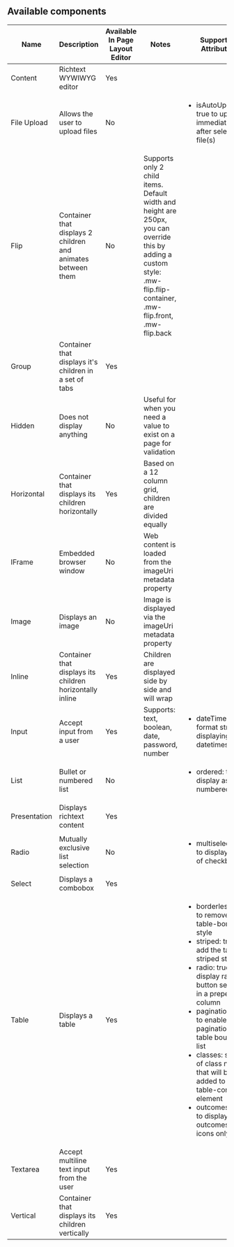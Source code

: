 ## Available components

| Name | Description | Available In Page Layout Editor | Notes | Supported Attributes |
| --- | --- | --- | --- | --- |
| Content |	Richtext WYWIWYG editor | Yes | | |	 	 
| File Upload |	Allows the user to upload files | No | | <ul><li>isAutoUpload: true to upload immediately after selecting file(s)</li></ul> |
| Flip | Container that displays 2 children and animates between them |	No | Supports only 2 child items. Default width and height are 250px, you can override this by adding a custom style: .mw-flip.flip-container, .mw-flip.front, .mw-flip.back | |	 
| Group | Container that displays it's children in a set of tabs | Yes | | |	 	 
| Hidden | Does not display anything | No |	Useful for when you need a value to exist on a page for validation | |
| Horizontal | Container that displays its children horizontally | Yes | Based on a 12 column grid, children are divided equally | |	 
| IFrame |	Embedded browser window | No | Web content is loaded from the imageUri metadata property | |	 
| Image	| Displays an image | No | Image is displayed via the imageUri metadata property | |
| Inline | Container that displays its children horizontally inline | Yes |	Children are displayed side by side and will wrap | |
| Input | Accept input from a user | Yes | Supports: text, boolean, date, password, number | <ul><li>dateTimeFormat: format string for displaying datetimes</li></ul> |
| List | Bullet or numbered list | No | | <ul><li>ordered: true to display as a numbered list</li></ul> |
| Presentation | Displays richtext content | Yes | | |
| Radio | Mutually exclusive list selection | No | | <ul><li>multiselect: true to display a list of checkboxes</li></ul> |
| Select | Displays a combobox | Yes | | |
| Table | Displays a table | Yes | | <ul><li>borderless: true to remove the table-bordered style</li><li>striped: true to add the table-striped style</li><li>radio: true to display radio button selection in a prepended column</li><li>pagination: true to enable pagination on a table bound to a list</li><li>classes: string of class names that will be added to the table-container element</li><li>outcomes: icons to display outcomes as icons only</li></ul> |
| Textarea | Accept multiline text input from the user | Yes | | |	 	 
| Vertical | Container that displays its children vertically | Yes | | |
